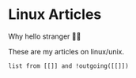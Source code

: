 # Linux Articles

Why hello stranger 👋😀

These are my articles on linux/unix.

```dataview
list from [[]] and !outgoing([[]])
```
